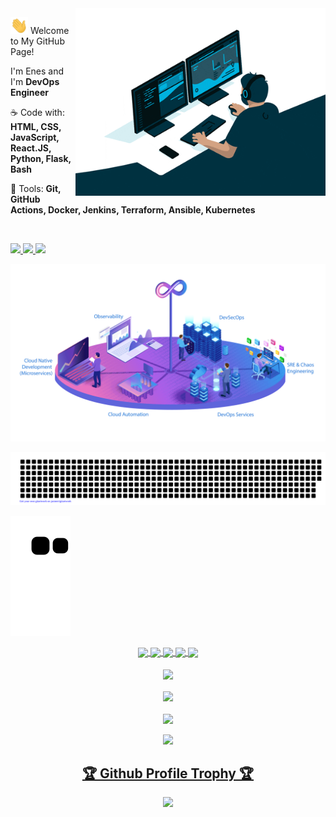 <!-- <a href="https://www.enes.software/">
<img src="icon/ilus-code.svg" min-width="300px" max-width="300px" width="300px"
    align="right" alt="logo devenes">
</a> -->


<a href="https://www.enes.software/">
<img src="icon/dev.gif" width="400" align="right" alt="logo devenes">
</a>


<p align="left">
  <img src="./icon/hand.gif" width="28">
  Welcome to My GitHub Page!
</p>
<p>
  I'm Enes and I'm <strong>DevOps Engineer</strong>
</p>
<p align="left">
  ☕ Code with: <strong>HTML, CSS, JavaScript, React.JS, Python, Flask, Bash </strong>
</p>
<p align="left">
  💼 Tools: <strong> Git, GitHub Actions, Docker, Jenkins, Terraform, Ansible, Kubernetes
  </strong>
</p>

<br>

<p align="left">
  <a href="https://www.instagram.com/enes.ai/" alt="Instagram">
    <img
      src="https://img.shields.io/badge/-Instagram-6610F2?style=for-the-badge&logo=Instagram&logoColor=FFFFFF&link=https://www.instagram.com/enes.ai" />
  </a>

  <a href="https://www.linkedin.com/in/devenes" alt="Linkedin">
    <img
      src="https://img.shields.io/badge/-Linkedin-6610F2?style=for-the-badge&logo=Linkedin&logoColor=FFFFFF&link=https://www.linkedin.com/in/devenes" />
  </a>

  <a href="https://www.youtube.com/channel/UCt-tnhSuozy8GE7u7wl1aHw" alt="Youtube">
    <img
      src="https://img.shields.io/badge/-Youtube-6610F2?style=for-the-badge&logo=Youtube&logoColor=FFFFFF&link=https://www.youtube.com/channel/UCt-tnhSuozy8GE7u7wl1aHw" />
  </a>
</p>

<!-- <p align="center">
  <img src="https://readme-typing-svg.herokuapp.com/?lines=Hello+Homo+sapiens;I+am+Enes+Turan;Self+taught+developer&font=Fira%20Code&center=true&width=440&height=45&color=f75c7e&vCenter=true&size=30">
</p> -->

<div align="center">
  <a href="https://www.enes.software/">
    <img src="./readme-content/devops.gif">
  </a>
</div>

![gitartwork](gitartwork.svg)

![snake svg](https://github.com/devenes/devenes/blob/output/github-contribution-grid-snake.svg)

<!-- <div align="center">
  <img src="https://c.tenor.com/2uyENRmiUt0AAAAC/coding.gif">
</div> -->

<!--Statistics-->
<div align="center">
  <div align="center">
    <a href="https://www.enes.software/">
      <img align="center" src="https://komarev.com/ghpvc/?username=devenes&color=f75c7e">
    </a>
    <a href="https://www.enes.software/">
      <img align="center" src="https://img.shields.io/github/followers/devenes?style=flat-square&color=f75c7e">
    </a>
    <a href="https://www.linkedin.com/in/devenes/">
      <img align="center"
        src="https://img.shields.io/badge/LinkedIn-Profile-informational?style=flat&logo=linkedin&logoColor=white&color=0D76A8">
    </a>
    <!-- <a>
      <img align="center" src="https://img.shields.io/badge/GitHub-Profile-informational?style=flat&logo=github&logoColor=white&color=f75c7e">
    </a> -->
    <a href="https://www.instagram.com/enes.ai/">
      <img align="center"
        src="https://img.shields.io/badge/Instagram-Profile-informational?style=flat&logo=instagram&logoColor=white&color=f75c7e">
    </a>
    <a href="https://github.com/devenes/">
      <img align="center" src="https://img.shields.io/github/followers/devenes?label=follow&style=social">
    </a>
  </div>

  <br>
  <!-- Most Used Languages -->
  <div>
    <a href="https://www.enes.software/">
      <img align="center"
        src="https://github-readme-stats.vercel.app/api/top-langs/?username=devenes&layout=compact&theme=radical" />
    </a>
  </div>
  <br>
  <div>
    <a href="https://www.enes.software/">
      <img align="center"
        src="https://github-readme-stats.vercel.app/api?username=devenes&show_icons=true&theme=radical" />
    </a>
  </div>
  <br>
  <a href="https://www.enes.software/">
    <img align="center"
      src="https://github-readme-streak-stats.herokuapp.com?user=devenes&theme=radical&date_format=j%20M%5B%20Y%5D" />
  </a>
</div>
<br>
<div align="center">
  <a href="https://www.enes.software/">
    <img src="https://activity-graph.herokuapp.com/graph?username=devenes&theme=xcode" />
  </a>
</div>
<div align="center">
  <a href="https://www.enes.software/">
    <h2>🏆 Github Profile Trophy 🏆</h2>    
        <img width=1000
      src="https://github-profile-trophy.vercel.app/?username=devenes&column=9&theme=gruvbox&no-frame=true" />    
  </a>
